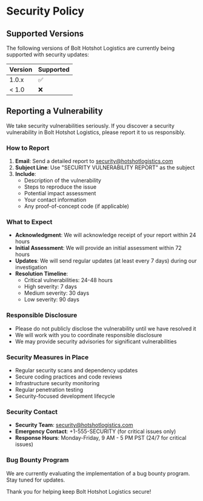 # Security Policy

## Supported Versions

The following versions of Bolt Hotshot Logistics are currently being supported with security updates:

| Version | Supported          |
| ------- | ------------------ |
| 1.0.x   | :white_check_mark: |
| < 1.0   | :x:                |

## Reporting a Vulnerability

We take security vulnerabilities seriously. If you discover a security vulnerability in Bolt Hotshot Logistics, please report it to us responsibly.

### How to Report

1. **Email**: Send a detailed report to security@hotshotlogistics.com
2. **Subject Line**: Use "SECURITY VULNERABILITY REPORT" as the subject
3. **Include**:
   - Description of the vulnerability
   - Steps to reproduce the issue
   - Potential impact assessment
   - Your contact information
   - Any proof-of-concept code (if applicable)

### What to Expect

- **Acknowledgment**: We will acknowledge receipt of your report within 24 hours
- **Initial Assessment**: We will provide an initial assessment within 72 hours
- **Updates**: We will send regular updates (at least every 7 days) during our investigation
- **Resolution Timeline**: 
  - Critical vulnerabilities: 24-48 hours
  - High severity: 7 days
  - Medium severity: 30 days
  - Low severity: 90 days

### Responsible Disclosure

- Please do not publicly disclose the vulnerability until we have resolved it
- We will work with you to coordinate responsible disclosure
- We may provide security advisories for significant vulnerabilities

### Security Measures in Place

- Regular security scans and dependency updates
- Secure coding practices and code reviews
- Infrastructure security monitoring
- Regular penetration testing
- Security-focused development lifecycle

### Security Contact

- **Security Team**: security@hotshotlogistics.com
- **Emergency Contact**: +1-555-SECURITY (for critical issues only)
- **Response Hours**: Monday-Friday, 9 AM - 5 PM PST (24/7 for critical issues)

### Bug Bounty Program

We are currently evaluating the implementation of a bug bounty program. Stay tuned for updates.

Thank you for helping keep Bolt Hotshot Logistics secure!
